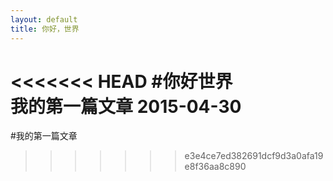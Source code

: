 ```yaml
---
layout: default
title: 你好，世界
---
```

<<<<<<< HEAD
#你好世界<br/>
我的第一篇文章
2015-04-30
=======
#我的第一篇文章
>>>>>>> e3e4ce7ed382691dcf9d3a0afa19e8f36aa8c890
